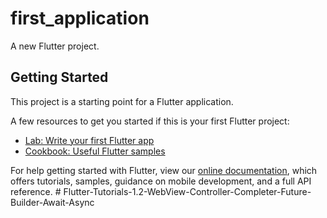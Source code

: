 # first_application

A new Flutter project.

## Getting Started

This project is a starting point for a Flutter application.

A few resources to get you started if this is your first Flutter project:

- [Lab: Write your first Flutter app](https://flutter.dev/docs/get-started/codelab)
- [Cookbook: Useful Flutter samples](https://flutter.dev/docs/cookbook)

For help getting started with Flutter, view our
[online documentation](https://flutter.dev/docs), which offers tutorials,
samples, guidance on mobile development, and a full API reference.
#   F l u t t e r - T u t o r i a l s - 1 . 2 - W e b V i e w - C o n t r o l l e r - C o m p l e t e r - F u t u r e - B u i l d e r - A w a i t - A s y n c  
 